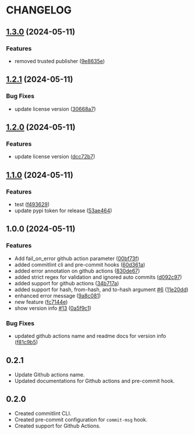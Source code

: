 # CHANGELOG

## [1.3.0](https://github.com/aj3sh/commitlint/compare/v1.2.1...v1.3.0) (2024-05-11)


### Features

* removed trusted publisher ([9e8635e](https://github.com/aj3sh/commitlint/commit/9e8635e6a2c6a5c8979e47c6adb0661fabd60f66))

## [1.2.1](https://github.com/aj3sh/commitlint/compare/v1.2.0...v1.2.1) (2024-05-11)


### Bug Fixes

* update license version ([30668a7](https://github.com/aj3sh/commitlint/commit/30668a7a2450596dd655ba3793652ad0eee00892))

## [1.2.0](https://github.com/aj3sh/commitlint/compare/v1.1.0...v1.2.0) (2024-05-11)


### Features

* update license version ([dcc72b7](https://github.com/aj3sh/commitlint/commit/dcc72b71b776cd05141cebae804509c2c3202b4a))

## [1.1.0](https://github.com/aj3sh/commitlint/compare/v1.0.0...v1.1.0) (2024-05-11)


### Features

* test ([f493629](https://github.com/aj3sh/commitlint/commit/f493629474f40e6cb6c13833cf4c0d137c5e9f76))
* update pypi token for release ([53ae464](https://github.com/aj3sh/commitlint/commit/53ae46435ab82043e9e813c3687cc0c30611eaef))

## 1.0.0 (2024-05-11)


### Features

* Add fail_on_error github action parameter ([00bf73f](https://github.com/aj3sh/commitlint/commit/00bf73fef7120ceb335dc9ef84a4390a2d1ccb59))
* added commitlint cli and pre-commit hooks ([60d361a](https://github.com/aj3sh/commitlint/commit/60d361a2d36a181c930ee870cea57fcfa614683a))
* added error annotation on github actions ([830de67](https://github.com/aj3sh/commitlint/commit/830de67d92356085663cd23e5e79c1522b23901e))
* added strict regex for validation and ignored auto commits ([d092c97](https://github.com/aj3sh/commitlint/commit/d092c97235bcbfc8d1117ae7f96799fd6ef684a9))
* added support for github actions ([34b717a](https://github.com/aj3sh/commitlint/commit/34b717acba736b4d5d58cf5cd2ff40a3df02b658))
* added support for hash, from-hash, and to-hash argument [#6](https://github.com/aj3sh/commitlint/issues/6) ([11e20dd](https://github.com/aj3sh/commitlint/commit/11e20ddde66ebfe56a15b04c756f3b45297d6782))
* enhanced error message ([9a8c081](https://github.com/aj3sh/commitlint/commit/9a8c08173abd3086d14fe4142736d9bfb93ef08f))
* new feature ([fc7144e](https://github.com/aj3sh/commitlint/commit/fc7144eddb1b7b84ea5c9478456a0e278f38c33f))
* show version info [#13](https://github.com/aj3sh/commitlint/issues/13) ([0a5f9c1](https://github.com/aj3sh/commitlint/commit/0a5f9c1e29b8a7beaf4a9a5ce1991935f84e9c7d))


### Bug Fixes

* updated github actions name and readme docs for version info ([f81c9b5](https://github.com/aj3sh/commitlint/commit/f81c9b5c68962e412234e910879b507788a9f3d7))

## 0.2.1

- Update Github actions name.
- Updated documentations for Github actions and pre-commit hook.

## 0.2.0

- Created commitlint CLI.
- Created pre-commit configuration for `commit-msg` hook.
- Created support for Github Actions.
